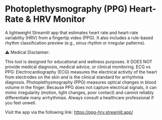 # Photoplethysmography (PPG) Heart-Rate & HRV Monitor

A lightweight Streamlit app that estimates heart rate and heart-rate variability (HRV) from a fingertip video (PPG). It also includes a rule-based rhythm classification preview (e.g., sinus rhythm or irregular patterns). 

⚠️ Medical Disclaimer:

This tool is designed for educational and wellness purposes. It DOES NOT provide medical diagnosis, medical advice, or clinical monitoring.
ECG vs PPG: Electrocardiography (ECG) measures the electrical activity of the heart from electrodes on the skin and is the clinical standard for arrhythmia diagnosis. Photoplethysmography (PPG) measures optical changes in blood volume in the finger. Because PPG does not capture electrical signals, it can mimic irregularity (motion, light changes, poor contact) and cannot reliably differentiate many arrhythmias. Always consult a healthcare professional if you feel unwell.

Visit the app via the following link: https://ppg-hrv.streamlit.app/
